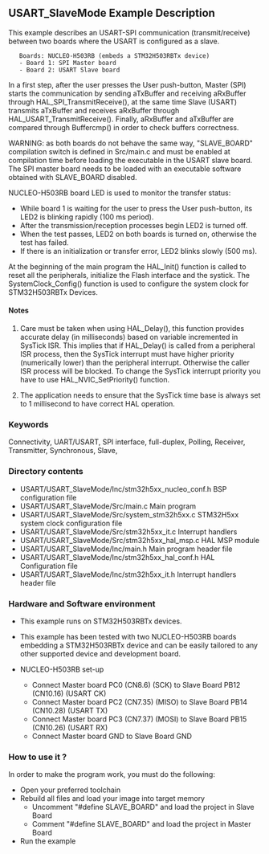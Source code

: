 ## <b>USART_SlaveMode Example Description</b>

This example describes an USART-SPI communication (transmit/receive) between two
boards where the USART is configured as a slave.

       Boards: NUCLEO-H503RB (embeds a STM32H503RBTx device)
       - Board 1: SPI Master board
       - Board 2: USART Slave board

In a first step, after the user presses the User push-button, Master (SPI) starts
the communication by sending aTxBuffer and receiving aRxBuffer through
HAL_SPI_TransmitReceive(), at the same time Slave (USART) transmits aTxBuffer
and receives aRxBuffer through HAL_USART_TransmitReceive().
Finally, aRxBuffer and aTxBuffer are compared through Buffercmp() in order to
check buffers correctness.

WARNING: as both boards do not behave the same way, "SLAVE_BOARD" compilation
switch is defined in Src/main.c and must be enabled at compilation time before
loading the executable in the USART slave board.
The SPI master board needs to be loaded with an executable software obtained
with SLAVE_BOARD disabled.

NUCLEO-H503RB board LED is used to monitor the transfer status:

- While board 1 is waiting for the user to press the User push-button, its
  LED2 is blinking rapidly (100 ms period).
- After the transmission/reception processes begin LED2 is turned off.
- When the test passes, LED2 on both boards is turned on, otherwise the
  test has failed.
- If there is an initialization or transfer error, LED2 blinks slowly (500 ms).

At the beginning of the main program the HAL_Init() function is called to reset
all the peripherals, initialize the Flash interface and the systick.
The SystemClock_Config() function is used to configure the system clock for STM32H503RBTx Devices.

#### <b>Notes</b>

 1. Care must be taken when using HAL_Delay(), this function provides accurate
    delay (in milliseconds) based on variable incremented in SysTick ISR. This
    implies that if HAL_Delay() is called from a peripheral ISR process, then
    the SysTick interrupt must have higher priority (numerically lower)
    than the peripheral interrupt. Otherwise the caller ISR process will be blocked.
    To change the SysTick interrupt priority you have to use HAL_NVIC_SetPriority() function.

 2. The application needs to ensure that the SysTick time base is always set to
    1 millisecond to have correct HAL operation.

### <b>Keywords</b>

Connectivity, UART/USART, SPI interface, full-duplex, Polling, Receiver, Transmitter, Synchronous, Slave,

### <b>Directory contents</b> 

  - USART/USART_SlaveMode/Inc/stm32h5xx_nucleo_conf.h BSP configuration file
  - USART/USART_SlaveMode/Src/main.c                  Main program
  - USART/USART_SlaveMode/Src/system_stm32h5xx.c      STM32H5xx system clock configuration file
  - USART/USART_SlaveMode/Src/stm32h5xx_it.c          Interrupt handlers
  - USART/USART_SlaveMode/Src/stm32h5xx_hal_msp.c     HAL MSP module
  - USART/USART_SlaveMode/Inc/main.h                  Main program header file
  - USART/USART_SlaveMode/Inc/stm32h5xx_hal_conf.h    HAL Configuration file
  - USART/USART_SlaveMode/Inc/stm32h5xx_it.h          Interrupt handlers header file

### <b>Hardware and Software environment</b>

  - This example runs on STM32H503RBTx devices.

  - This example has been tested with two NUCLEO-H503RB boards embedding
    a STM32H503RBTx device and can be easily tailored to any other supported device
    and development board.

  - NUCLEO-H503RB set-up
    - Connect Master board PC0 (CN8.6) (SCK) to Slave Board PB12 (CN10.16) (USART CK)
    - Connect Master board PC2 (CN7.35) (MISO) to Slave Board PB14 (CN10.28) (USART TX)
    - Connect Master board PC3 (CN7.37) (MOSI) to Slave Board PB15 (CN10.26) (USART RX)
    - Connect Master board GND to Slave Board GND

### <b>How to use it ?</b>

In order to make the program work, you must do the following:

 - Open your preferred toolchain
 - Rebuild all files and load your image into target memory
   - Uncomment "#define SLAVE_BOARD" and load the project in Slave Board
   - Comment "#define SLAVE_BOARD" and load the project in Master Board
 - Run the example

